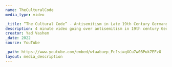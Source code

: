 ```yaml
---
name: TheCulturalCode
media_type: video

_title: “The Cultural Code” - Antisemitism in Late 19th Century Germany
description: 4 minute video going over antisemitism in 19th century Germany
creator: Yad Vashem
_date: 2022
source: YouTube

_path: https://www.youtube.com/embed/wfaabuep_Fc?si=qXCu7w0BPuk7EFzO
layout: media_description
---
```

